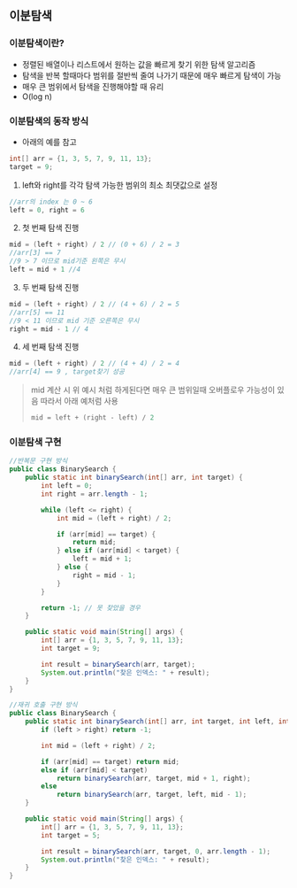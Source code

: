 ## 이분탐색
### 이분탐색이란?
- 정렬된 배열이나 리스트에서 원하는 값을 빠르게 찾기 위한 탐색 알고리즘
- 탐색을 반복 할때마다 범위를 절반씩 줄여 나가기 때문에 매우 빠르게 탐색이 가능
- 매우 큰 범위에서 탐색을 진행해야할 때 유리
- O(log n)

### 이분탐색의 동작 방식
- 아래의 예를 참고
```java
int[] arr = {1, 3, 5, 7, 9, 11, 13};
target = 9;
```

1. left와 right를 각각 탐색 가능한 범위의 최소 최댓값으로 설정
```java
//arr의 index 는 0 ~ 6
left = 0, right = 6
```

2. 첫 번째 탐색 진행
```java
mid = (left + right) / 2 // (0 + 6) / 2 = 3
//arr[3] == 7
//9 > 7 이므로 mid기준 왼쪽은 무시
left = mid + 1 //4 
```

3. 두 번째 탐색 진행
```java
mid = (left + right) / 2 // (4 + 6) / 2 = 5
//arr[5] == 11
//9 < 11 이므로 mid 기준 오른쪽은 무시
right = mid - 1 // 4
```

4. 세 번째 탐색 진행
```java
mid = (left + right) / 2 // (4 + 4) / 2 = 4
//arr[4] == 9 , target찾기 성공
```

> mid 계산 시 위 예시 처럼 하게된다면 매우 큰 범위일때 오버플로우 가능성이 있음
> 따라서 아래 예처럼 사용
> ```java
> mid = left + (right - left) / 2
> ```

### 이분탐색 구현
```java
//반복문 구현 방식
public class BinarySearch {
    public static int binarySearch(int[] arr, int target) {
        int left = 0;
        int right = arr.length - 1;

        while (left <= right) {
            int mid = (left + right) / 2;

            if (arr[mid] == target) {
                return mid;
            } else if (arr[mid] < target) {
                left = mid + 1;
            } else {
                right = mid - 1;
            }
        }

        return -1; // 못 찾았을 경우
    }

    public static void main(String[] args) {
        int[] arr = {1, 3, 5, 7, 9, 11, 13};
        int target = 9;

        int result = binarySearch(arr, target);
        System.out.println("찾은 인덱스: " + result);
    }
}
```

```java
//재귀 호출 구현 방식
public class BinarySearch {
    public static int binarySearch(int[] arr, int target, int left, int right) {
        if (left > right) return -1;

        int mid = (left + right) / 2;

        if (arr[mid] == target) return mid;
        else if (arr[mid] < target)
            return binarySearch(arr, target, mid + 1, right);
        else
            return binarySearch(arr, target, left, mid - 1);
    }

    public static void main(String[] args) {
        int[] arr = {1, 3, 5, 7, 9, 11, 13};
        int target = 5;

        int result = binarySearch(arr, target, 0, arr.length - 1);
        System.out.println("찾은 인덱스: " + result);
    }
}
```

